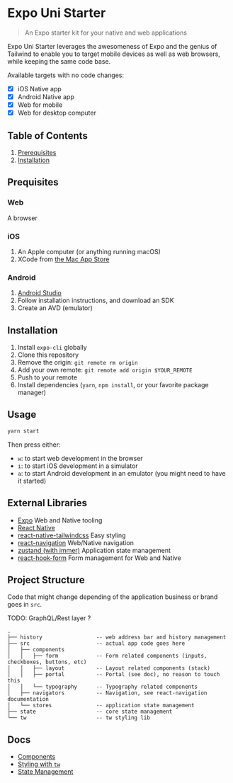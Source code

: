 # Expo Uni Starter

> An Expo starter kit for your native and web applications

Expo Uni Starter leverages the awesomeness of Expo and the genius of Tailwind to enable you
to target mobile devices as well as web browsers, while keeping the same code base.

Available targets with no code changes:

- [x] iOS Native app
- [x] Android Native app
- [x] Web for mobile
- [x] Web for desktop computer

## Table of Contents

1. [Prerequisites](#prerequisites)
2. [Installation](#installation)

## Prequisites

### Web

A browser

### iOS

1. An Apple computer (or anything running macOS)
2. XCode from [the Mac App Store](https://apps.apple.com/fr/app/xcode/id497799835?l=en&mt=12)

### Android

1. [Android Studio](https://developer.android.com/studio)
2. Follow installation instructions, and download an SDK
3. Create an AVD (emulator)

## Installation

1. Install `expo-cli` globally
1. Clone this repository
1. Remove the origin: `git remote rm origin`
1. Add your own remote: `git remote add origin $YOUR_REMOTE`
1. Push to your remote
1. Install dependencies (`yarn`, `npm install`, or your favorite package manager)

## Usage

```sh
yarn start
```

Then press either:

- `w`: to start web development in the browser
- `i`: to start iOS development in a simulator
- `a`: to start Android development in an emulator (you might need to have it started)

## External Libraries

- [Expo](https://docs.expo.io/versions/latest/) Web and Native tooling
- [React Native](https://reactnative.dev/docs/getting-started)
- [react-native-tailwindcss](https://tvke.github.io/react-native-tailwindcss/) Easy styling
- [react-navigation](https://reactnavigation.org/docs/getting-started) Web/Native navigation
- [zustand (with immer)](https://github.com/react-spring/zustand) Application state management
- [react-hook-form](https://github.com/react-spring/zustand) Form management for Web and Native

## Project Structure

Code that might change depending of the application business or brand goes in `src`.

TODO: GraphQL/Rest layer ?

```
.
├── history                 -- web address bar and history management
├── src                     -- actual app code goes here
│   ├── components
│   │   ├── form            -- Form related components (inputs, checkboxes, buttons, etc)
│   │   ├── layout          -- Layout related components (stack)
│   │   ├── portal          -- Portal (see doc), no reason to touch this
│   │   └── typography      -- Typography related components
│   ├── navigators          -- Navigation, see react-navigation documentation
│   └── stores              -- application state management
├── state                   -- core state management
└── tw                      -- tw styling lib
```

## Docs

- [Components]()
- [Styling with `tw`]()
- [State Management]()
